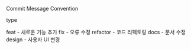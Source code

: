 
Commit Message Convention

type

feat - 새로운 기능 추가
fix - 오류 수정
refactor - 코드 리펙토링
docs - 문서 수정
design - 사용자 UI 변경
